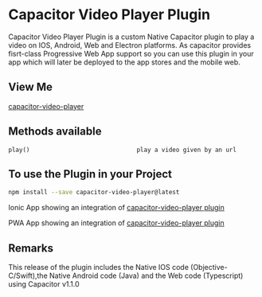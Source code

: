 # Capacitor Video Player Plugin
Capacitor Video Player Plugin is a custom Native Capacitor plugin to play a video on IOS, Android, Web and Electron platforms.
As capacitor provides fisrt-class Progressive Web App support so you can use this plugin in your app which will later be deployed to the app stores and the mobile web.


## View Me
[capacitor-video-player](https://pwacapacitorvideoplayertest.firebaseapp.com/)

## Methods available

    play()                              play a video given by an url

## To use the Plugin in your Project
```bash
npm install --save capacitor-video-player@latest
```

Ionic App showing an integration of [capacitor-video-player plugin](https://github.com/jepiqueau/ionic-capacitor-video-player)


PWA App showing an integration of 
[capacitor-video-player plugin](https://github.com/jepiqueau/ionicpwacapacitorvideoplayer)


## Remarks
This release of the plugin includes the Native IOS code (Objective-C/Swift),the Native Android code (Java) and the Web code (Typescript) using Capacitor v1.1.0




